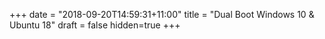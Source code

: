 +++
date = "2018-09-20T14:59:31+11:00"
title = "Dual Boot Windows 10 & Ubuntu 18"
draft = false
hidden=true
+++


